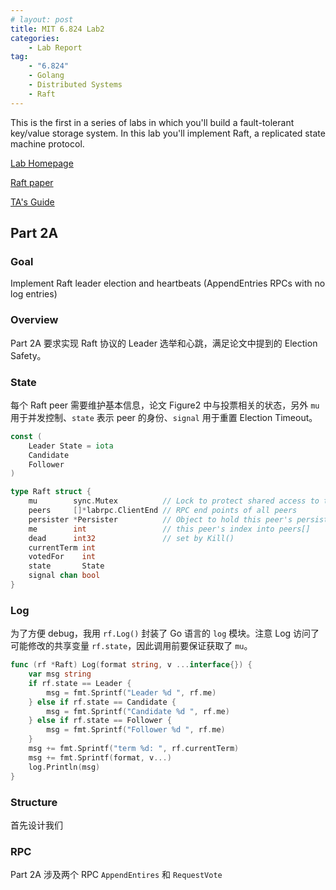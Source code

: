 ```yaml
---
# layout: post
title: MIT 6.824 Lab2
categories: 
    - Lab Report
tag:
    - "6.824"
    - Golang
    - Distributed Systems
    - Raft
---
```


This is the first in a series of labs in which you'll build a fault-tolerant key/value storage system. In this lab you'll implement Raft, a replicated state machine protocol.

[Lab Homepage](http://nil.csail.mit.edu/6.824/2020/labs/lab-raft.html)

[Raft paper](https://pdos.csail.mit.edu/6.824/papers/raft-extended.pdf)

[TA's Guide](https://thesquareplanet.com/blog/students-guide-to-raft/)

## Part 2A

### Goal

Implement Raft leader election and heartbeats (AppendEntries RPCs with no log entries)

### Overview

Part 2A 要求实现 Raft 协议的 Leader 选举和心跳，满足论文中提到的 Election Safety。

### State

每个 Raft peer 需要维护基本信息，论文 Figure2 中与投票相关的状态，另外 `mu` 用于并发控制、`state` 表示 peer 的身份、`signal` 用于重置 Election Timeout。

```go
const (
	Leader State = iota
	Candidate
	Follower
)

type Raft struct {
	mu        sync.Mutex          // Lock to protect shared access to this peer's state
	peers     []*labrpc.ClientEnd // RPC end points of all peers
	persister *Persister          // Object to hold this peer's persisted state
	me        int                 // this peer's index into peers[]
	dead      int32               // set by Kill()
	currentTerm int
	votedFor    int
	state       State
	signal chan bool
}
```

### Log

为了方便 debug，我用 `rf.Log()` 封装了 Go 语言的 `log` 模块。注意 Log 访问了可能修改的共享变量 `rf.state`，因此调用前要保证获取了 `mu`。

```go
func (rf *Raft) Log(format string, v ...interface{}) {
	var msg string
	if rf.state == Leader {
		msg = fmt.Sprintf("Leader %d ", rf.me)
	} else if rf.state == Candidate {
		msg = fmt.Sprintf("Candidate %d ", rf.me)
	} else if rf.state == Follower {
		msg = fmt.Sprintf("Follower %d ", rf.me)
	}
	msg += fmt.Sprintf("term %d: ", rf.currentTerm)
	msg += fmt.Sprintf(format, v...)
	log.Println(msg)
}
```

### Structure

首先设计我们

### RPC

Part 2A 涉及两个 RPC `AppendEntires` 和 `RequestVote`

